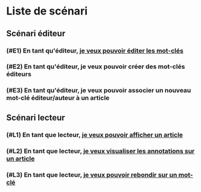 # Liste de scénari

## Scénari éditeur

### (#E1) En tant qu'éditeur, [je veux pouvoir éditer les mot-clés](E1.md)

### (#E2) En tant qu'éditeur, je veux pouvoir créer des mot-clés éditeurs

### (#E3) En tant qu'éditeur, je veux pouvoir associer un nouveau mot-clé éditeur/auteur à un article

## Scénari lecteur

### (#L1) En tant que lecteur, [je veux pouvoir afficher un article](L1.md)

### (#L2) En tant que lecteur, [je veux visualiser les annotations sur un article](L2.md)

### (#L3) En tant que lecteur, [je veux pouvoir rebondir sur un mot-clé](L3.md)
